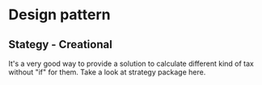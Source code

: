 # Design pattern

## Stategy - Creational 
It's a very good way to provide a solution to calculate different kind of tax without "if" for them. Take a look at strategy package here.
